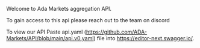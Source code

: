 Welcome to Ada Markets aggregation API.

To gain access to this api please reach out to the team on discord

To view our API Paste api.yaml (https://github.com/ADA-Markets/API/blob/main/api.v0.yaml) file into https://editor-next.swagger.io/.
